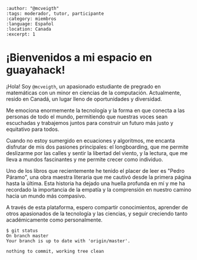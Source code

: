 
```{post} 2023-07-18
:author: "@mcveigth"
:tags: moderador, tutor, participante
:category: miembros
:language: Español
:location: Canada
:excerpt: 1
```

# ¡Bienvenidos a mi espacio en guayahack!

¡Hola! Soy `@mcveigth`, un apasionado estudiante de pregrado en matemáticas con un minor en ciencias de la computación. Actualmente, resido en Canadá, un lugar lleno de oportunidades y diversidad.

Me emociona enormemente la tecnología y la forma en que conecta a las personas de todo el mundo, permitiendo que nuestras voces sean escuchadas y trabajemos juntos para construir un futuro más justo y equitativo para todos.

Cuando no estoy sumergido en ecuaciones y algoritmos, me encanta disfrutar de mis dos pasiones principales: el longboarding, que me permite deslizarme por las calles y sentir la libertad del viento, y la lectura, que me lleva a mundos fascinantes y me permite crecer como individuo.

Uno de los libros que recientemente he tenido el placer de leer es "Pedro Páramo", una obra maestra literaria que me cautivó desde la primera página hasta la última. Esta historia ha dejado una huella profunda en mí y me ha recordado la importancia de la empatía y la comprensión en nuestro camino hacia un mundo más compasivo.

A través de esta plataforma, espero compartir conocimientos, aprender de otros apasionados de la tecnología y las ciencias, y seguir creciendo tanto académicamente como personalmente.

```console
$ git status 
On branch master
Your branch is up to date with 'origin/master'.

nothing to commit, working tree clean
```
